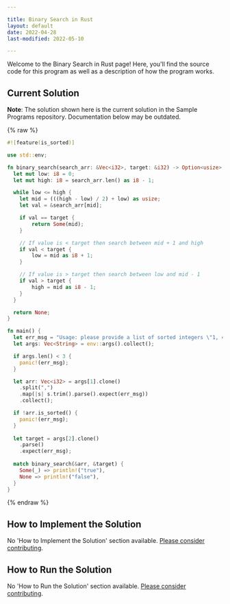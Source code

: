 ```yaml
---

title: Binary Search in Rust
layout: default
date: 2022-04-28
last-modified: 2022-05-10

---
```


Welcome to the Binary Search in Rust page! Here, you'll find the source code for this program as well as a description of how the program works.

## Current Solution

**Note**: The solution shown here is the current solution in the Sample Programs repository. Documentation below may be outdated.

{% raw %}

```rust
#![feature(is_sorted)]

use std::env;

fn binary_search(search_arr: &Vec<i32>, target: &i32) -> Option<usize> {
  let mut low: i8 = 0;
  let mut high: i8 = search_arr.len() as i8 - 1;

  while low <= high {
    let mid = (((high - low) / 2) + low) as usize;
    let val = &search_arr[mid];

    if val == target {
        return Some(mid);
    }

    // If value is < target then search between mid + 1 and high
    if val < target {
        low = mid as i8 + 1;
    }

    // If value is > target then search between low and mid - 1
    if val > target {
        high = mid as i8 - 1;
    }
  }

  return None;
}

fn main() {
  let err_msg = "Usage: please provide a list of sorted integers \"1, 4, 5, 11, 12\" and the integer to find \"11\"";
  let args: Vec<String> = env::args().collect();

  if args.len() < 3 {
    panic!(err_msg);
  }

  let arr: Vec<i32> = args[1].clone()
    .split(",")
    .map(|s| s.trim().parse().expect(err_msg))
    .collect();

  if !arr.is_sorted() {
    panic!(err_msg);
  }
  
  let target = args[2].clone()
    .parse()
    .expect(err_msg);
  
  match binary_search(&arr, &target) {
    Some(_) => println!("true"),
    None => println!("false"),
  }
}
```

{% endraw %}

## How to Implement the Solution

No 'How to Implement the Solution' section available. [Please consider contributing](https://github.com/TheRenegadeCoder/sample-programs-website).

## How to Run the Solution

No 'How to Run the Solution' section available. [Please consider contributing](https://github.com/TheRenegadeCoder/sample-programs-website).